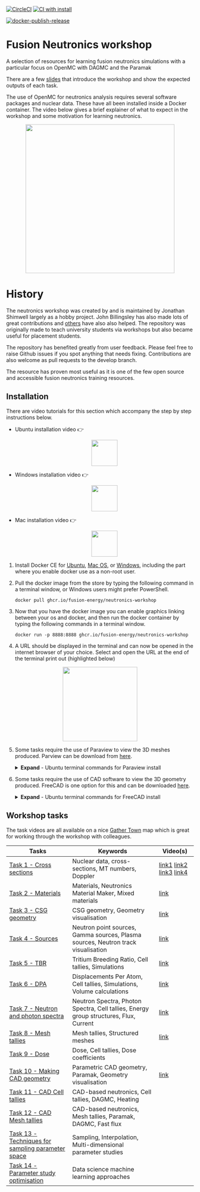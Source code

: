 
[![CircleCI](https://circleci.com/gh/fusion-energy/neutronics-workshop/tree/main.svg?style=svg)](https://circleci.com/gh/fusion-energy/neutronics-workshop/tree/main)
[![CI with install](https://github.com/fusion-energy/neutronics-workshop/actions/workflows/ci_tests.yml/badge.svg)](https://github.com/fusion-energy/neutronics-workshop/actions/workflows/ci_tests.yml)

[![docker-publish-release](https://github.com/fusion-energy/neutronics-workshop/actions/workflows/docker-publish.yml/badge.svg)](https://github.com/fusion-energy/neutronics-workshop/actions/workflows/docker-publish.yml)

# Fusion Neutronics workshop
A selection of resources for learning fusion neutronics simulations with a
particular focus on OpenMC with DAGMC and the Paramak

There are a few 
[slides](https://slides.com/neutronics_workshop/neutronics_workshop) that introduce
the workshop and show the expected outputs of each task.

The use of OpenMC for neutronics analysis requires several software packages
and nuclear data. These have all been installed inside a Docker container.
The video below gives a brief explainer of what to expect in the workshop and
some motivation for learning neutronics.

<p align="center"><a href="https://youtu.be/gcZo7ZPtPr8" target="_blank"><img src="https://user-images.githubusercontent.com/8583900/101077155-54def400-359c-11eb-9d48-e0ace62aea40.png" height="400" /></a></p>



# History

The neutronics workshop was created by and is maintained by Jonathan Shimwell
largely as a hobby project. John Billingsley has also made lots of great
contributions and
[others](https://github.com/fusion-energy/neutronics-workshop/graphs/contributors) have
also also helped. The repository was originally made to teach university
students via workshops but also became useful for placement students.

The repository has benefited greatly from user feedback. Please feel free to
raise Github issues if you spot anything that needs fixing. Contributions are
also welcome as pull requests to the develop branch. 

The resource has proven most useful as it is one of the few open source and
accessible fusion neutronics training resources.



## Installation

There are video tutorials for this section which accompany the step by step
instructions below.
- Ubuntu installation video :point_right: <p align="center"><a href="https://youtu.be/PqIb5MZKyGA" target="_blank"><img src="https://user-images.githubusercontent.com/8583900/114008054-c9cb7e80-9859-11eb-8e07-32e95c600667.png" height="70" /></a></p>
- Windows installation video :point_right: <p align="center"><a href="https://youtu.be/WltgKuTNxmE" target="_blank"><img src="https://user-images.githubusercontent.com/8583900/114008108-d3ed7d00-9859-11eb-8bb5-0c19ce775015.png" height="70" /></a></p>
- Mac installation video :point_right: <p align="center"><a href="https://www.youtube.com/watch?v=wPk3BenK-Qk" target="_blank"><img src="https://user-images.githubusercontent.com/8583900/114172031-05834880-992d-11eb-8277-5a6cda2b5e12.png" height="70" /></a></p>

1. Install Docker CE for
[Ubuntu](https://docs.docker.com/install/linux/docker-ce/ubuntu/),
[Mac OS](https://store.docker.com/editions/community/docker-ce-desktop-mac), or
[Windows](https://hub.docker.com/editions/community/docker-ce-desktop-windows),
including the part where you enable docker use as a non-root user. 


2. Pull the docker image from the store by typing the following command in a
terminal window, or Windows users might prefer PowerShell.

    ```docker pull ghcr.io/fusion-energy/neutronics-workshop```

3. Now that you have the docker image you can enable graphics linking between
your os and docker, and then run the docker container by typing the following
commands in a terminal window.

    ```docker run -p 8888:8888 ghcr.io/fusion-energy/neutronics-workshop```

4. A URL should be displayed in the terminal and can now be opened in the
internet browser of your choice. Select and open the URL at the end of the terminal print out (highlighted below)

<p align="center"><img src="https://user-images.githubusercontent.com/8583900/114006504-6725b300-9858-11eb-905f-b7b2f26a0113.png" height="200" /></p>

5. Some tasks require the use of Paraview to view the 3D meshes produced.
Parview can be download from [here](https://www.paraview.org/download/).
    <details>
      <summary><b>Expand</b> - Ubuntu terminal commands for Paraview install</summary>
        <pre><code class="language-html">
        sudo apt update && sudo apt-get install paraview
        </code></pre>
    </details>

6. Some tasks require the use of CAD software to view the 3D geometry produced.
FreeCAD is one option for this and can be downloaded [here](https://www.freecadweb.org/downloads.php).
    <details>
        <summary><b>Expand</b> - Ubuntu terminal commands for FreeCAD install</summary>
            <pre><code class="language-html">
            sudo apt update && sudo apt-get install freecad
            </code></pre>
    </details>

## Workshop tasks

The task videos are all available on a nice [Gather Town](https://gather.town/app/QnHxhg6bPf8KQdii/openmc-workshop) 
map which is great for working through the workshop with colleagues.

| Tasks | Keywords | Video(s) |
|-|-|-|
| [Task 1 - Cross sections](https://github.com/fusion-energy/neutronics-workshop/tree/main/tasks/task_01_cross_sections) | Nuclear data, cross-sections, MT numbers, Doppler | [link1](https://youtu.be/eBZ2lY_2v7I)  [link2](https://youtu.be/ELZNeIdSuMY) [link3](https://youtu.be/ec5BLLL6Q_g) [link4](https://youtu.be/mkl1mVnTO6g) |
| [Task 2 - Materials](https://github.com/fusion-energy/neutronics-workshop/tree/main/tasks/task_02_making_materials) | Materials, Neutronics Material Maker, Mixed materials | [link](https://youtu.be/-NGnY-1TWCA) |
| [Task 3 - CSG geometry](https://github.com/fusion-energy/neutronics-workshop/tree/main/tasks/task_03_making_CSG_geometry) | CSG geometry, Geometry visualisation | [link](https://youtu.be/Ovr7oYukYRw) |
| [Task 4 - Sources](https://github.com/fusion-energy/neutronics-workshop/tree/main/tasks/task_04_make_sources) | Neutron point sources, Gamma sources, Plasma sources, Neutron track visualisation | [link](https://youtu.be/j9dT1Viqcu4) |
| [Task 5 - TBR](https://github.com/fusion-energy/neutronics-workshop/tree/main/tasks/task_05_CSG_cell_tally_TBR) | Tritium Breeding Ratio, Cell tallies, Simulations | [link](https://youtu.be/Vc7Qy7QW4o8) |
| [Task 6 - DPA](https://github.com/fusion-energy/neutronics-workshop/tree/main/tasks/task_06_CSG_cell_tally_DPA) | Displacements Per Atom, Cell tallies, Simulations, Volume calculations | [link](https://youtu.be/VLn59FSc4GA) |
| [Task 7 - Neutron and photon spectra](https://github.com/fusion-energy/neutronics-workshop/tree/main/tasks/task_07_CSG_cell_tally_spectra) | Neutron Spectra, Photon Spectra, Cell tallies, Energy group structures, Flux, Current | [link](https://youtu.be/qHqAuqMLYPA) |
| [Task 8 - Mesh tallies](https://github.com/fusion-energy/neutronics-workshop/tree/main/tasks/task_08_CSG_mesh_tally) | Mesh tallies, Structured meshes | [link](https://youtu.be/KYIsDjip1nQ) |
| [Task 9 - Dose](https://github.com/fusion-energy/neutronics-workshop/tree/main/tasks/task_09_CSG_surface_tally_dose) | Dose, Cell tallies, Dose coefficients |  |
| [Task 10 - Making CAD geometry](https://github.com/fusion-energy/neutronics-workshop/tree/main/tasks/task_10_making_CAD_geometry) | Parametric CAD geometry, Paramak, Geometry visualisation | [link](https://www.youtube.com/watch?v=Bn_TcJSOvaA) |
| [Task 11 - CAD Cell tallies](https://github.com/fusion-energy/neutronics-workshop/tree/main/tasks/task_11_CAD_mesh_tally_heat) | CAD-based neutronics, Cell tallies, DAGMC, Heating |  |
| [Task 12 - CAD Mesh tallies](https://github.com/fusion-energy/neutronics-workshop/tree/main/tasks/task_12_CAD_cell_tally_fast_flux) | CAD-based neutronics, Mesh tallies, Paramak, DAGMC, Fast flux |  |
| [Task 13 - Techniques for sampling parameter space](https://github.com/fusion-energy/neutronics-workshop/tree/main/tasks/task_13_parameter_study_sampling) | Sampling, Interpolation, Multi-dimensional parameter studies |  |
| [Task 14 - Parameter study optimisation](https://github.com/fusion-energy/neutronics-workshop/tree/main/tasks/task_14_parameter_study_optimisation) | Data science machine learning approaches |  |
